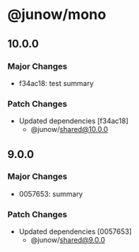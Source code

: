 # @junow/mono

## 10.0.0

### Major Changes

- f34ac18: test summary

### Patch Changes

- Updated dependencies [f34ac18]
  - @junow/shared@10.0.0

## 9.0.0

### Major Changes

- 0057653: summary

### Patch Changes

- Updated dependencies [0057653]
  - @junow/shared@9.0.0
